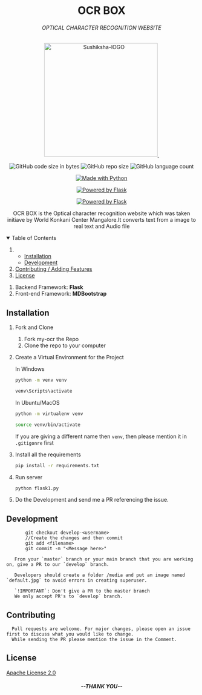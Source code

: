 <h1 align="center">OCR BOX</h1>
<h6 align="center">OPTICAL CHARACTER RECOGNITION WEBSITE</h6>
<p align="center">
    <a href="https://ocr-converter.herokuapp.com/"><img src="https://images-wixmp-ed30a86b8c4ca887773594c2.wixmp.com/f/cf601ddd-b9e7-4948-9f66-ce0616ba3113/d3h5xpa-de4b2557-1968-49c3-abaf-94cb31baa3a2.png?token=eyJ0eXAiOiJKV1QiLCJhbGciOiJIUzI1NiJ9.eyJzdWIiOiJ1cm46YXBwOiIsImlzcyI6InVybjphcHA6Iiwib2JqIjpbW3sicGF0aCI6IlwvZlwvY2Y2MDFkZGQtYjllNy00OTQ4LTlmNjYtY2UwNjE2YmEzMTEzXC9kM2g1eHBhLWRlNGIyNTU3LTE5NjgtNDljMy1hYmFmLTk0Y2IzMWJhYTNhMi5wbmcifV1dLCJhdWQiOlsidXJuOnNlcnZpY2U6ZmlsZS5kb3dubG9hZCJdfQ.JlbgeKzubnKJ6YplIj3yJg3r-CMmnbBSH0s4PNrNi80" alt="Sushiksha-lOGO" border="0" width=300 height=300/>&nbsp; </a>
</p>

<p class="text-center mb-3" align="center">
   <a><img alt="GitHub code size in bytes" src="https://img.shields.io/github/languages/code-size/PrathvirajPrabhu/my-ocr?style=for-the-badge"></a>
   <a><img alt="GitHub repo size" src="https://img.shields.io/github/repo-size/PrathvirajPrabhu/my-ocr?color=F89600&label=Repository%20Size&style=for-the-badge"</a>
   <a><img alt="GitHub language count" src="https://img.shields.io/github/languages/count/PrathvirajPrabhu/my-ocr?style=for-the-badge"</a></p>

<p class="text-center mb-3" align="center">
   <a href="https://ocr-converter.herokuapp.com/"><img src="https://forthebadge.com/images/badges/made-with-python.svg" border="0" title="Made with Python" /></a></p>
<p class="text-center mb-3" align="center">
   <a href="https://pypi.org/project/Flask/"><img alt="Powered by Flask" src="https://img.shields.io/badge/POWERED%20BY-Flask%3D%3D1.1.2-orange"></a>
</p>
<p class="text-center mb-3" align="center">
<a href="http://www.djangoproject.com/"><img src="https://myrusakov.ru/images/articles/python-flask-framework-intro.png" border="0" alt="Powered by Flask" title="Powered by Flask" /></a>
</p>
<p align="center">
    OCR BOX is the Optical character recognition website which was taken initiave by World Konkani Center Mangalore.It converts text from a image to real text and Audio file
</p>
   
   <!-- TABLE OF CONTENTS -->
   <details open="open">
     <summary>Table of Contents</summary>
     <ol>
       <li>
         <ul>
           <li><a href="#installation">Installation</a></li>
           <li><a href="#development">Development</a></li>
         </ul>
       </li>
       <li><a href="#contributing">Contributing / Adding Features</a></li>
       <li><a href="#license">License</a></li>
     </ol>
   </details>
   
   
   1. Backend Framework: **Flask**
   2. Front-end Framework: **MDBootstrap**
   
   ## Installation 
   
   1. Fork and Clone
       <ol>
       <li>Fork my-ocr the Repo </li>
       <li>Clone the repo to your computer </li>
       </ol>
   
   2. Create a Virtual Environment for the Project
   
       In Windows
       ```bash
       python -m venv venv
       
       venv\Scripts\activate
       ```
   
       In Ubuntu/MacOS
       ```bash
       python -m virtualenv venv
       
       source venv/bin/activate
       ```
      
      If you are giving a different name then `venv`, then please mention it in `.gitigonre` first
   
   3. Install all the requirements
   
       ```bash
       pip install -r requirements.txt
       ```
    
   4. Run server
       ```bash
       python flask1.py 
       ```
   5. Do the Development and send me a PR referencing the issue.
   
   ## Development
   
           git checkout develop-<username>
           //Create the changes and then commit
           git add <filename>
           git commit -m "<Message here>"
       
       From your `master` branch or your main branch that you are working on, give a PR to our `develop` branch.

       Developers should create a folder /media and put an image named `default.jpg` to avoid errors in creating superuser.

       `!IMPORTANT`: Don't give a PR to the master branch
       We only accept PR's to `develop` branch.



   ## Contributing
      Pull requests are welcome. For major changes, please open an issue first to discuss what you would like to change.
      While sending the PR please mention the issue in the Comment.
   
   ## License
   [Apache License 2.0](https://github.com/PrathvirajPrabhu/my-ocr/blob/master/LICENSE)
   
<h5 align="center">--THANK YOU--</h5>
